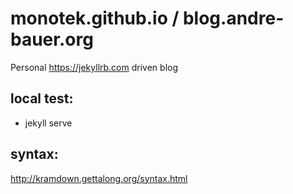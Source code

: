 # monotek.github.io / blog.andre-bauer.org

Personal https://jekyllrb.com driven blog

## local test:

* jekyll serve

## syntax:

http://kramdown.gettalong.org/syntax.html

